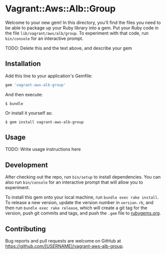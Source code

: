 # Vagrant::Aws::Alb::Group

Welcome to your new gem! In this directory, you'll find the files you need to be able to package up your Ruby library into a gem. Put your Ruby code in the file `lib/vagrant/aws/alb/group`. To experiment with that code, run `bin/console` for an interactive prompt.

TODO: Delete this and the text above, and describe your gem

## Installation

Add this line to your application's Gemfile:

```ruby
gem 'vagrant-aws-alb-group'
```

And then execute:

    $ bundle

Or install it yourself as:

    $ gem install vagrant-aws-alb-group

## Usage

TODO: Write usage instructions here

## Development

After checking out the repo, run `bin/setup` to install dependencies. You can also run `bin/console` for an interactive prompt that will allow you to experiment.

To install this gem onto your local machine, run `bundle exec rake install`. To release a new version, update the version number in `version.rb`, and then run `bundle exec rake release`, which will create a git tag for the version, push git commits and tags, and push the `.gem` file to [rubygems.org](https://rubygems.org).

## Contributing

Bug reports and pull requests are welcome on GitHub at https://github.com/[USERNAME]/vagrant-aws-alb-group.
